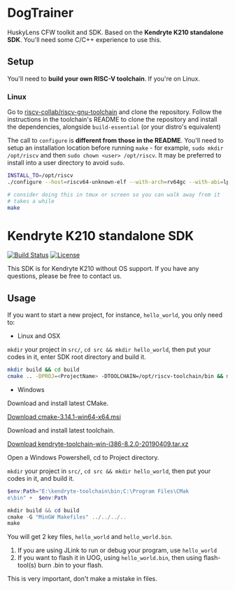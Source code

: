 # DogTrainer
HuskyLens CFW toolkit and SDK. Based on the **Kendryte K210 standalone SDK**.
You'll need some C/C++ experience to use this.

## Setup
You'll need to **build your own RISC-V toolchain**. If you're on Linux.

### Linux
Go to [riscv-collab/riscv-gnu-toolchain](https://github.com/riscv-collab/riscv-gnu-toolchain) and clone the repository.
Follow the instructions in the toolchain's README to clone the repository and install the dependencies, alongside
`build-essential` (or your distro's equivalent)

The call to `configure` is **different from those in the README**. You'll need to setup an installation location
before running `make` - for example, `sudo mkdir /opt/riscv` and then `sudo chown <user> /opt/riscv`. It may be
preferred to install into a user directory to avoid `sudo`.
```bash
INSTALL_TO=/opt/riscv
./configure --host=riscv64-unknown-elf --with-arch=rv64gc --with-abi=lp64d --with-cmodel=medany --prefix=$INSTALL_TO

# consider doing this in tmux or screen so you can walk away from it
# takes a while
make
```

# Kendryte K210 standalone SDK

[![Build Status](https://travis-ci.org/kendryte/kendryte-standalone-sdk.svg)](https://travis-ci.org/kendryte/kendryte-standalone-sdk)
[![License](https://img.shields.io/badge/License-Apache%202.0-blue.svg)](https://opensource.org/licenses/Apache-2.0)

This SDK is for Kendryte K210 without OS support.
If you have any questions, please be free to contact us.

## Usage

If you want to start a new project, for instance, `hello_world`, you only need to:

- Linux and OSX

`mkdir` your project in `src/`, `cd src && mkdir hello_world`, then put your codes in it, enter SDK root directory and build it.

```bash
mkdir build && cd build
cmake .. -DPROJ=<ProjectName> -DTOOLCHAIN=/opt/riscv-toolchain/bin && make
```

- Windows

Download and install latest CMake.

[Download cmake-3.14.1-win64-x64.msi](https://github.com/Kitware/CMake/releases/download/v3.14.1/cmake-3.14.1-win64-x64.msi)

Download and install latest toolchain.

[Download kendryte-toolchain-win-i386-8.2.0-20190409.tar.xz](https://github.com/kendryte/kendryte-gnu-toolchain/releases/download/v8.2.0-20190409/kendryte-toolchain-win-i386-8.2.0-20190409.tar.xz)

Open a Windows Powershell, cd to Project directory.

`mkdir` your project in `src/`, `cd src && mkdir hello_world`, then put your codes in it, and build it.

```powershell
$env:Path="E:\kendryte-toolchain\bin;C:\Program Files\CMak
e\bin" +  $env:Path

mkdir build && cd build
cmake -G "MinGW Makefiles" ../../../..
make
```

You will get 2 key files, `hello_world` and `hello_world.bin`.

1. If you are using JLink to run or debug your program, use `hello_world`
2. If you want to flash it in UOG, using `hello_world.bin`, then using flash-tool(s) burn <ProjectName>.bin to your flash.

This is very important, don't make a mistake in files.
